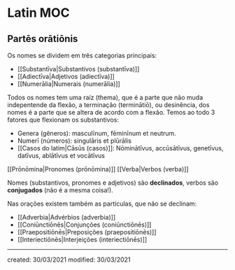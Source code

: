 # Latin MOC

## Partēs orātiōnis
Os nomes se dividem em três categorias principais:
- [[Substantīva|Substantivos (substantīva)]]
- [[Adiectīva|Adjetivos (adiectīva)]]
- [[Numerālia|Numerais (numerālia)]]

Todos os nomes tem uma raíz (thema), que é a parte que não muda indepentende da flexão, a terminação (terminātiō), ou desinência, dos nomes é a parte que se altera de acordo com a flexão. Temos ao todo 3 fatores que flexionam os substantivos:
- Genera (gêneros): masculīnum, fēminīnum et neutrum.
- Numerī (números): singulāris et plūrālis
- [[Casos do latim|Cāsūs (casos)]]: Nōminātīvus, accūsātīvus, genetīvus, datīvus, ablātīvus et vocātīvus

[[Prōnōmina|Pronomes (prōnōmina)]]
[[Verba|Verbos (verba)]]

Nomes (substantivos, pronomes e adjetivos) são **declinados**, verbos são **conjugados** (não é a mesma coisa!).

Nas orações existem também as partículas, que não se declinam:
- [[Adverbia|Advérbios (adverbia)]]
- [[Coniūnctiōnēs|Conjunções (coniūnctiōnēs)]]
- [[Praepositiōnēs|Preposições (praepositiōnēs)]]
- [[Interiectiōnēs|Interjeições (interiectiōnēs)]]

---

created: 30/03/2021
modified: 30/03/2021
